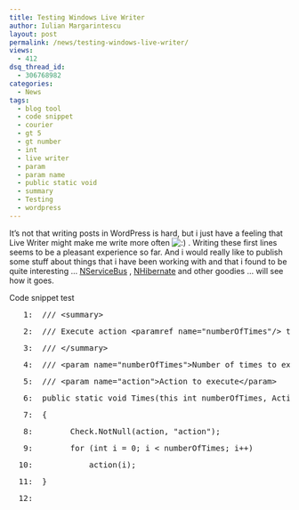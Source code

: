 ```yaml
---
title: Testing Windows Live Writer
author: Iulian Margarintescu
layout: post
permalink: /news/testing-windows-live-writer/
views:
  - 412
dsq_thread_id:
  - 306768982
categories:
  - News
tags:
  - blog tool
  - code snippet
  - courier
  - gt 5
  - gt number
  - int
  - live writer
  - param
  - param name
  - public static void
  - summary
  - Testing
  - wordpress
---
```

It’s not that writing posts in WordPress is hard, but i just have a feeling that Live Writer might make me write more often <img src="http://www.erata.net/wp-includes/images/smilies/icon_smile.gif" alt=":)" class="wp-smiley" /> . Writing these first lines seems to be a pleasant experience so far. And i would really like to publish some stuff about things that i have been working with and that i found to be quite interesting … [NServiceBus][1] , [NHibernate][2] and other goodies … will see how it goes.

Code snippet test

<div class="csharpcode">
  <pre><span class="lnum">   1:  </span><span class="rem">/// &lt;summary&gt;</span></pre>
  
  <pre><span class="lnum">   2:  </span><span class="rem">/// Execute action &lt;paramref name="numberOfTimes"/&gt; times</span></pre>
  
  <pre><span class="lnum">   3:  </span><span class="rem">/// &lt;/summary&gt;</span></pre>
  
  <pre><span class="lnum">   4:  </span><span class="rem">/// &lt;param name="numberOfTimes"&gt;Number of times to execute action&lt;/param&gt;</span></pre>
  
  <pre><span class="lnum">   5:  </span><span class="rem">/// &lt;param name="action"&gt;Action to execute&lt;/param&gt;</span></pre>
  
  <pre><span class="lnum">   6:  </span><span class="kwrd">public</span> <span class="kwrd">static</span> <span class="kwrd">void</span> Times(<span class="kwrd">this</span> <span class="kwrd">int</span> numberOfTimes, Action&lt;<span class="kwrd">int</span>&gt; action)</pre>
  
  <pre><span class="lnum">   7:  </span>{</pre>
  
  <pre><span class="lnum">   8:  </span>      Check.NotNull(action, <span class="str">"action"</span>);</pre>
  
  <pre><span class="lnum">   9:  </span>      <span class="kwrd">for</span> (<span class="kwrd">int</span> i = 0; i &lt; numberOfTimes; i++)</pre>
  
  <pre><span class="lnum">  10:  </span>          action(i);</pre>
  
  <pre><span class="lnum">  11:  </span>}</pre>
  
  <pre><span class="lnum">  12:  </span>&#160;</pre>
</div>

<div class="wlWriterHeaderFooter" style="margin:0px; padding:0px 0px 0px 0px;">
  <p>
    <br /> </div>

 [1]: http://www.nservicebus.com
 [2]: http://nhforge.org/Default.aspx